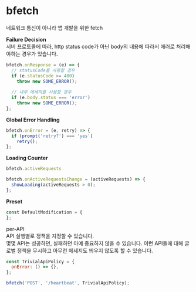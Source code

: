 # bfetch

네트워크 통신이 아니라 앱 개발을 위한 fetch

__Failure Decision__<br/>
서버 프로토콜에 따라, http status code가 아닌 body의 내용에 따라서 에러로 처리해야하는 경우가 있습니다.<br/>
```jsx
bfetch.onResponse = (e) => {
  // statusCode를 사용할 경우
  if (e.statusCode >= 400)
    throw new SOME_ERROR();
    
  // 내부 메세지를 사용할 경우
  if (e.body.status === 'error')
    throw new SOME_ERROR();
};
```

__Global Error Handling__
```jsx
bfetch.onError = (e, retry) => {
  if (prompt('retry?') === 'yes')
    retry();
};
```

__Loading Counter__
```jsx
bfetch.activeRequests
```
```jsx
bfetch.onActiveRequestsChange = (activeRequests) => {
  showLoading(activeRequests > 0);
};
```


__Preset__
```jsx
const DefaultModification = {
};
```

per-API<br/>
API 실행별로 정책을 지정할 수 있습니다.<br/>
몇몇 API는 성공하던, 실패하던 아예 중요하지 않을 수 있습니다. 이런 API들에 대해 글로벌 정책을 무시하고 아무런 메세지도 띄우지 않도록 할 수 있습니다.
```jsx
const TrivialApiPolicy = {
  onError: () => {},
};

bfetch('POST', '/heartbeat', TrivialApiPolicy);
```
